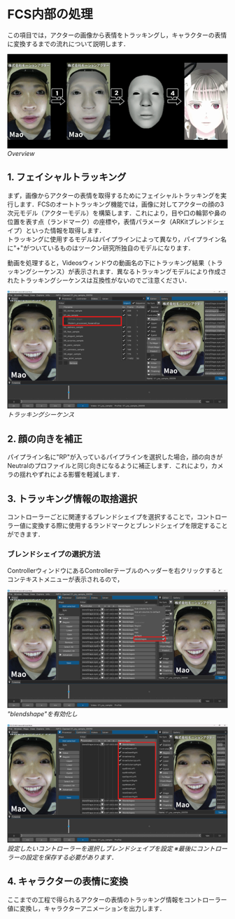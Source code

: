 # FCS内部の処理
この項目では，アクターの画像から表情をトラッキングし，キャラクターの表情に変換するまでの流れについて説明します．

![](./assets/processing_overview.gif "Overview")  
*Overview*
<!---
この項目では，登録されたプロファイルに基づいて動画からアニメーションが出力されるまでの流れについて説明します．
この処理は，登録されたプロファイルに基づきアクターの表情とキャラクターの表情の関係性を学習する段階と，動画に対するキャラクターアニメーションを予測する段階の2段階により構成されています．
プロファイル画像や動画フレームの1枚ずつに対してアクターの表情を取得し，キャラクターの表情に変換します．
--->

<!---
全体像を図示
目を見開いたプロファイルと目を閉じているプロファイルから細目の画像を予測する的なやつ
## アクターの表情を取得
--->


## 1. フェイシャルトラッキング

まず，画像からアクターの表情を取得するためにフェイシャルトラッキングを実行します．FCSのオートトラッキング機能では，画像に対してアクターの顔の3次元モデル（アクターモデル）を構築します．これにより，目や口の輪郭や鼻の位置を表す点（ランドマーク）の座標や，表情パラメータ（ARKitブレンドシェイプ）といった情報を取得します．  
トラッキングに使用するモデルはパイプラインによって異なり，パイプライン名に"+"がついているものはツークン研究所独自のモデルになります．

動画を処理すると，Videosウィンドウの動画名の下にトラッキング結果（トラッキングシーケンス）が表示されます．異なるトラッキングモデルにより作成されたトラッキングシーケンスは互換性がないのでご注意ください．

![](./assets/tracking_ui.png "Tracking Sequence")  
*トラッキングシーケンス*
<!---
UIの画像とトラキングシーけンスの追加の説明
アクターの画像とトラッキングされたFLAMEのレンダリング画像

--->


## 2. 顔の向きを補正

パイプライン名に"RP"が入っているパイプラインを選択した場合，顔の向きがNeutralのプロファイルと同じ向きになるように補正します．これにより，カメラの揺れやずれによる影響を軽減します．

<!---
補正前後のFLAMEのレンダリング画像

--->

## 3. トラッキング情報の取捨選択

コントローラーごとに関連するブレンドシェイプを選択することで，コントローラー値に変換する際に使用するランドマークとブレンドシェイプを限定することができます．

### ブレンドシェイプの選択方法

ControllerウィンドウにあるControllerテーブルのヘッダーを右クリックするとコンテキストメニューが表示されるので，

![](./assets/selective_bs_ui_01.png "Select bs 01")  
*"blendshape"を有効化し*

![](./assets/selective_bs_ui_02.png "Select bs 02")  
*設定したいコントローラーを選択しブレンドシェイプを設定*
*※最後にコントローラーの設定を保存する必要があります．*

<!---
図
eyelidで左右をわけるやつとか

UI

--->

## 4. キャラクターの表情に変換

ここまでの工程で得られるアクターの表情のトラッキング情報をコントローラー値に変換し，キャラクターアニメーションを出力します．

